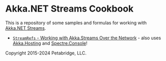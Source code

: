# Akka.NET Streams Cookbook

This is a repository of some samples and formulas for working with [Akka.NET Streams](https://petabridge.com/blog/introduction-akkadotnet-streams/).

* [`StreamRefs` - Working with Akka.Streams Over the Network](/StreamRefs/README.md) - also uses [Akka.Hosting](https://github.com/akkadotnet/Akka.Hosting) and [Spectre.Console](https://spectreconsole.net/)!

Copyright 2015-2024 Petabridge, LLC.